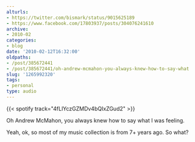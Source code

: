 ```yaml
---
alturls:
- https://twitter.com/bismark/status/9015625189
- https://www.facebook.com/17803937/posts/304076241610
archive:
- 2010-02
categories:
- blog
date: '2010-02-12T16:32:00'
oldpaths:
- /post/385672441
- /post/385672441/oh-andrew-mcmahon-you-always-knew-how-to-say-what
slug: '1265992320'
tags:
- personal
type: audio
---
```


{{< spotify track="4fLlYczGZMDv4bQIxZGud2" >}}

Oh Andrew McMahon, you always knew how to say what I was feeling.

Yeah, ok, so most of my music collection is from 7+ years ago. So
what?

